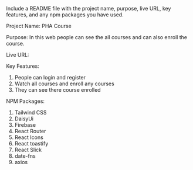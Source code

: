 Include a README file with the project name, purpose, live URL, key features, and any npm packages you have used.

Project Name: PHA Course

Purpose: In this web people can see the all courses and can also enroll the course.

Live URL: 

Key Features:
1. People can login and register
2. Watch all courses and enroll any courses
3. They can see there course enrolled

NPM Packages: 
1. Tailwind CSS
2. DaisyUi
3. Firebase
4. React Router
5. React Icons
6. React toastify
7. React Slick
8. date-fns
9. axios


